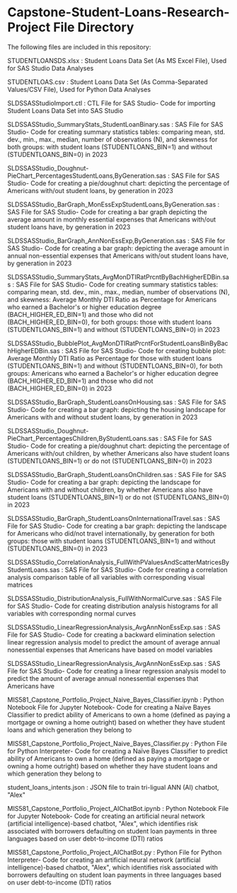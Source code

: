 # Capstone-Student-Loans-Research-Project File Directory

The following files are included in this repository:

STUDENTLOANSDS.xlsx : Student Loans Data Set (As MS Excel File), Used for SAS Studio Data Analyses

STUDENTLOAS.csv : Student Loans Data Set (As Comma-Separated Values/CSV File), Used for Python Data Analyses

SLDSSASStudioImport.ctl : CTL File for SAS Studio- Code for importing Student Loans Data Set into SAS Studio

SLDSSASStudio_SummaryStats_StudentLoanBinary.sas : SAS File for SAS Studio- Code for creating summary statistics tables: comparing mean, std. dev., min., max., median, number of observations (N), and skewness for both groups: with student loans (STUDENTLOANS_BIN=1) and without (STUDENTLOANS_BIN=0) in 2023

SLDSSASStudio_Doughnut-PieChart_PercentagesStudentLoans,ByGeneration.sas : SAS File for SAS Studio- Code for creating a pie/doughnut chart: depicting the percentage of Americans with/out student loans, by generation in 2023

SLDSSASStudio_BarGraph_MonEssExpStudentLoans,ByGeneration.sas : SAS File for SAS Studio- Code for creating a bar graph depicting the average amount in monthly essential expenses that Americans with/out student loans have, by generation in 2023

SLDSSASStudio_BarGraph_AnnNonEssExp,ByGeneration.sas : SAS File for SAS Studio- Code for creating a bar graph: depicting the average amount in annual non-essential expenses that Americans with/out student loans have, by generation in 2023

SLDSSASStudio_SummaryStats_AvgMonDTIRatPrcntByBachHigherEDBin.sas : SAS File for SAS Studio- Code for creating summary statistics tables: comparing mean, std. dev., min., max., median, number of observations (N), and skewness: Average Monthly DTI Ratio as Percentage for Americans who earned a Bachelor's or higher education degree (BACH_HIGHER_ED_BIN=1) and those who did not (BACH_HIGHER_ED_BIN=0), for both groups: those with student loans (STUDENTLOANS_BIN=1) and without (STUDENTLOANS_BIN=0) in 2023

SLDSSASStudio_BubblePlot_AvgMonDTIRatPrcntForStudentLoansBinByBachHigherEDBin.sas : SAS File for SAS Studio- Code for creating bubble plot: Average Monthly DTI Ratio as Percentage for those with student loans (STUDENTLOANS_BIN=1) and without (STUDENTLOANS_BIN=0), for both groups: Americans who earned a Bachelor's or higher education degree (BACH_HIGHER_ED_BIN=1) and those who did not (BACH_HIGHER_ED_BIN=0) in 2023

SLDSSASStudio_BarGraph_StudentLoansOnHousing.sas : SAS File for SAS Studio- Code for creating a bar graph: depicting the housing landscape for Americans with and without student loans, by generation in 2023

SLDSSASStudio_Doughnut-PieChart_PercentagesChildren,ByStudentLoans.sas : SAS File for SAS Studio- Code for creating a pie/doughnut chart: depicting the percentage of Americans with/out children, by whether Americans also have student loans (STUDENTLOANS_BIN=1) or do not (STUDENTLOANS_BIN=0) in 2023

SLDSSASStudio_BarGraph_StudentLoansOnChildren.sas : SAS File for SAS Studio- Code for creating a bar graph: depicting the landscape for Americans with and without children, by whether Americans also have student loans (STUDENTLOANS_BIN=1) or do not (STUDENTLOANS_BIN=0) in 2023

SLDSSASStudio_BarGraph_StudentLoansOnInternationalTravel.sas : SAS File for SAS Studio- Code for creating a bar graph: depicting the landscape for Americans who did/not travel internationally, by generation for both groups: those with student loans (STUDENTLOANS_BIN=1) and without (STUDENTLOANS_BIN=0) in 2023

SLDSSASStudio_CorrelationAnalysis_FullWithPValuesAndScatterMatricesByStudentLoans.sas : SAS File for SAS Studio- Code for creating a correlation analysis comparison table of all variables with corresponding visual matrices

SLDSSASStudio_DistributionAnalysis_FullWithNormalCurve.sas : SAS File for SAS Studio- Code for creating distribution analysis histograms for all variables with corresponding normal curves

SLDSSASStudio_LinearRegressionAnalysis_AvgAnnNonEssExp.sas : SAS File for SAS Studio- Code for creating a backward elimination selection linear regression analysis model to predict the amount of average annual nonessential expenses that Americans have based on model variables

SLDSSASStudio_LinearRegressionAnalysis_AvgAnnNonEssExp.sas : SAS File for SAS Studio- Code for creating a linear regression analysis model to predict the amount of average annual nonessential expenses that Americans have

MIS581_Capstone_Portfolio_Project_Naive_Bayes_Classifier.ipynb : Python Notebook File for Jupyter Notebook- Code for creating a Naïve Bayes Classifier to predict ability of Americans to own a home (defined as paying a mortgage or owning a home outright) based on whether they have student loans and which generation they belong to

MIS581_Capstone_Portfolio_Project_Naive_Bayes_Classifier.py : Python File for Python Interpreter- Code for creating a Naïve Bayes Classifier to predict ability of Americans to own a home (defined as paying a mortgage or owning a home outright) based on whether they have student loans and which generation they belong to

student_loans_intents.json : JSON file to train tri-ligual ANN (AI) chatbot, "Alex"

MIS581_Capstone_Portfolio_Project_AIChatBot.ipynb : Python Notebook File for Jupyter Notebook- Code for creating an artificial neural network (artificial intelligence)-based chatbot, "Alex", which identifies risk associated with borrowers defaulting on student loan payments in three languages based on user debt-to-income (DTI) ratios

MIS581_Capstone_Portfolio_Project_AIChatBot.py : Python File for Python Interpreter- Code for creating an artificial neural network (artificial intelligence)-based chatbot, "Alex", which identifies risk associated with borrowers defaulting on student loan payments in three languages based on user debt-to-income (DTI) ratios
